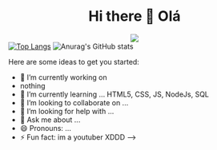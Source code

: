 <h1 align="center"> Hi there 👋 Olá </h1>

<div style="text-align:center"><img src="https://media.giphy.com/media/11lxCeKo6cHkJy/source.gif" /></div

[![Top Langs](https://github-readme-stats.vercel.app/api/top-langs/?username=DanielNasc&layout=compact)](https://github.com/anuraghazra/github-readme-stats)
![Anurag's GitHub stats](https://github-readme-stats.vercel.app/api?username=DanielNasc&hide=prs)



Here are some ideas to get you started:

- 🔭 I’m currently working on
- nothing
- 🌱 I’m currently learning ... HTML5, CSS, JS, NodeJs, SQL
- 👯 I’m looking to collaborate on ...
- 🤔 I’m looking for help with ...
- 💬 Ask me about ...
- 😄 Pronouns: ... 
- ⚡ Fun fact: 
  im a youtuber XDDD
-->

